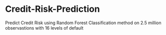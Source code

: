 # Credit-Risk-Prediction
Predict Credit Risk using Random Forest Classification method on 2.5 million observastions with 16 levels of default
